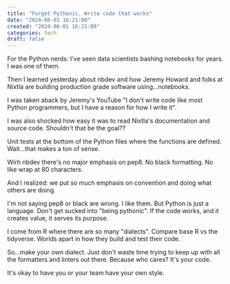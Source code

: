 ```yaml
---
title: "Forget Pythonic. Write code that works"
date: "2024-08-01 16:21:00"  
created: "2024-08-01 16:21:00"
categories: tech  
draft: false
---
```

For the Python nerds: I've seen data scientists bashing notebooks for years. I was one of them. 

Then I learned yesterday about nbdev and how Jeremy Howard and folks at Nixtla are building production grade software using…notebooks. 

I was taken aback by Jeremy's YouTube "I don't write code like most Python programmers, but I have a reason for how I write it". 

I was also shocked how easy it was to read Nixtla's documentation and source code. Shouldn't that be the goal?? 

Unit tests at the bottom of the Python files where the functions are defined. Wait…that makes a ton of sense. 

Wirh nbdev there's no major emphasis on pep8. No black formatting. No like wrap at 80 characters. 

And I realized: we put so much emphasis on convention and doing what others are doing. 

I'm not saying pep8 or black are wrong. I like them. But Python is just a language. Don't get sucked into "being pythonic". If the code works, and it creates value, it serves its purpose. 

I come from R where there are so many "dialects". Compare base R vs the tidyverse. Worlds apart in how they build and test their code. 

So…make your own dialect. Just don't waste time trying to keep up with all the formatters and linters out there. Because who cares? It's your code. 

It's okay to have you or your team have your own style.
